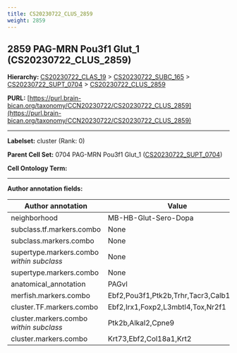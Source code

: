 ```yaml
---
title: CS20230722_CLUS_2859
weight: 2859
---
```

## 2859 PAG-MRN Pou3f1 Glut_1 (CS20230722_CLUS_2859)
<b>Hierarchy: </b>
[CS20230722_CLAS_19](../CS20230722_CLAS_19) >
[CS20230722_SUBC_165](../CS20230722_SUBC_165) >
[CS20230722_SUPT_0704](../CS20230722_SUPT_0704) >
[CS20230722_CLUS_2859](../CS20230722_CLUS_2859)

**PURL:** [https://purl.brain-bican.org/taxonomy/CCN20230722/CS20230722_CLUS_2859](https://purl.brain-bican.org/taxonomy/CCN20230722/CS20230722_CLUS_2859)

---


**Labelset:** cluster (Rank: 0)

**Parent Cell Set:** 0704 PAG-MRN Pou3f1 Glut_1 ([CS20230722_SUPT_0704](../CS20230722_SUPT_0704))



**Cell Ontology Term:** 

[MARKER GENES.]: #


---

[TRANSFERRED ANNOTATIONS.]: #


[AUTHOR ANNOTATION FIELDS.]: #


**Author annotation fields:**

| Author annotation | Value |
|-------------------|-------|
|neighborhood|MB-HB-Glut-Sero-Dopa|
|subclass.tf.markers.combo|None|
|subclass.markers.combo|None|
|supertype.markers.combo _within subclass_|None|
|supertype.markers.combo|None|
|anatomical_annotation|PAGvl|
|merfish.markers.combo|Ebf2,Pou3f1,Ptk2b,Trhr,Tacr3,Calb1,Slit2|
|cluster.TF.markers.combo|Ebf2,Irx1,Foxp2,L3mbtl4,Tox,Nr2f1|
|cluster.markers.combo _within subclass_|Ptk2b,Alkal2,Cpne9|
|cluster.markers.combo|Krt73,Ebf2,Col18a1,Krt2|
